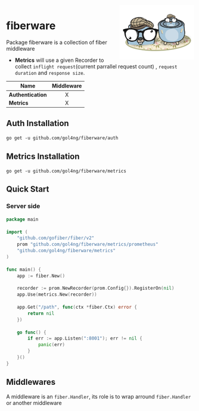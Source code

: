 <img src="logo.png" alt="gol4ng/fiberware: middleware/tripperware" title="provide middleware/tripperware" align="right" width="200px">

# fiberware

Package fiberware is a collection of fiber middleware

- **Metrics** will use a given Recorder to collect `inflight request`(current parrallel request count)
  , `request duration` and `response size`.

| Name   | Middleware |
| ------ | :--------: |
|**Authentication**|X|
|**Metrics**|X|

## Auth Installation

`go get -u github.com/gol4ng/fiberware/auth`

## Metrics Installation

`go get -u github.com/gol4ng/fiberware/metrics`

## Quick Start

### Server side

```go
package main

import (
	"github.com/gofiber/fiber/v2"
	prom "github.com/gol4ng/fiberware/metrics/prometheus"
	"github.com/gol4ng/fiberware/metrics"
)

func main() {
	app := fiber.New()

	recorder := prom.NewRecorder(prom.Config{}).RegisterOn(nil)
	app.Use(metrics.New(recorder))

	app.Get("/path", func(ctx *fiber.Ctx) error {
		return nil
	})

	go func() {
		if err := app.Listen(":8001"); err != nil {
			panic(err)
		}
	}()
}
```

## Middlewares

A middleware is an `fiber.Handler`, its role is to wrap arround `fiber.Handler` or another middleware
